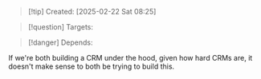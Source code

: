 
>[!tip] Created: [2025-02-22 Sat 08:25]

>[!question] Targets: 

>[!danger] Depends: 

If we're both building a CRM under the hood, given how hard CRMs are, it doesn't make sense to both be trying to build this.